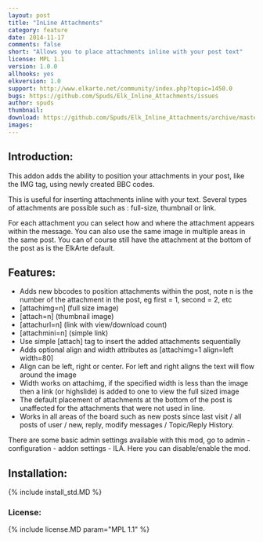 ```yaml
---
layout: post
title: "InLine Attachments"
category: feature
date: 2014-11-17
comments: false
short: "Allows you to place attachments inline with your post text"
license: MPL 1.1
version: 1.0.0
allhooks: yes
elkversion: 1.0
support: http://www.elkarte.net/community/index.php?topic=1450.0
bugs: https://github.com/Spuds/Elk_Inline_Attachments/issues
author: spuds
thumbnail:
download: https://github.com/Spuds/Elk_Inline_Attachments/archive/master.zip
images:
---
```


## Introduction:
This addon adds the ability to position your attachments in your post, like the IMG tag, using newly created BBC codes. 

This is useful for inserting attachments inline with your text.  Several types of attachments are possible such as : full-size, thumbnail or link. 

For each attachment you can select how and where the attachment appears within the message. You can also use the same image in multiple areas in the same post. You can of course still have the attachment at the bottom of the post as is the ElkArte default.

## Features:
-  Adds new bbcodes to position attachments within the post, note n is the number of the attachment in the post, eg first = 1, second = 2, etc
  -  [attachimg=n] (full size image)
  -  [attach=n] (thumbnail image)
  -  [attachurl=n] (link with view/download count)
  -  [attachmini=n] (simple link)
-  Use simple [attach] tag to insert the added attachments sequentially
-  Adds optional align and width attributes as [attachimg=1 align=left width=80]
-  Align can be left, right or center.  For left and right aligns the text will flow around the image
-  Width works on attachimg, if the specified width is less than the image then a link (or highslide) is added to one to view the full sized image
-  The default placement of attachments at the bottom of the post is unaffected for the attachments that were not used in line.
-  Works in all areas of the board such as new posts since last visit / all posts of user / new, reply, modify messages / Topic/Reply History.

There are some basic admin settings available with this mod, go to admin - configuration - addon settings - ILA. Here you can disable/enable the mod.

## Installation:
{% include install_std.MD %}

### License:
{% include license.MD param="MPL 1.1" %}